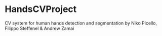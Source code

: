 # HandsCVProject
CV system for human hands detection and segmentation by Niko Picello, Filippo Steffenel & Andrew Zamai
